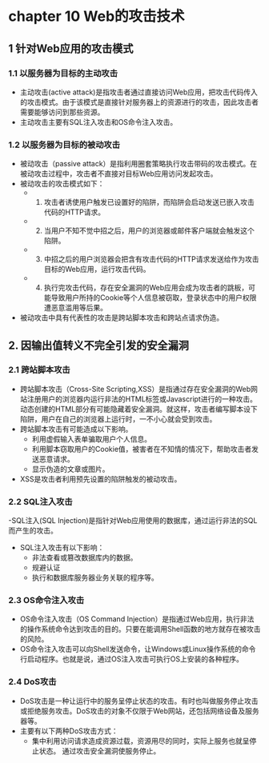 # chapter 10 Web的攻击技术
## 1 针对Web应用的攻击模式
### 1.1 以服务器为目标的主动攻击
- 主动攻击(active attack)是指攻击者通过直接访问Web应用，把攻击代码传入的攻击模式。由于该模式是直接针对服务器上的资源进行的攻击，因此攻击者需要能够访问到那些资源。
- 主动攻击主要有SQL注入攻击和OS命令注入攻击。
### 1.2 以服务器为目标的被动攻击
- 被动攻击（passive attack）是指利用圈套策略执行攻击带码的攻击模式。在被动攻击过程中，攻击者不直接对目标Web应用访问发起攻击。
- 被动攻击的攻击模式如下：
    - 1. 攻击者诱使用户触发已设置好的陷阱，而陷阱会启动发送已嵌入攻击代码的HTTP请求。
    - 2. 当用户不知不觉中招之后，用户的浏览器或邮件客户端就会触发这个陷阱。
    - 3. 中招之后的用户浏览器会把含有攻击代码的HTTP请求发送给作为攻击目标的Web应用，运行攻击代码。
    - 4. 执行完攻击代码，存在安全漏洞的Web应用会成为攻击者的跳板，可能导致用户所持的Cookie等个人信息被窃取，登录状态中的用户权限遭恶意滥用等后果。
- 被动攻击中具有代表性的攻击是跨站脚本攻击和跨站点请求伪造。
## 2. 因输出值转义不完全引发的安全漏洞
### 2.1 跨站脚本攻击
- 跨站脚本攻击（Cross-Site Scripting,XSS）是指通过存在安全漏洞的Web网站注册用户的浏览器内运行非法的HTML标签或Javascript进行的一种攻击。动态创建的HTML部分有可能隐藏着安全漏洞。就这样，攻击者编写脚本设下陷阱，用户在自己的浏览器上运行时，一不小心就会受到攻击。
- 跨站脚本攻击有可能造成以下影响。
    - 利用虚假输入表单骗取用户个人信息。
    - 利用脚本窃取用户的Cookie值，被害者在不知情的情况下，帮助攻击者发送恶意请求。
    - 显示伪造的文章或图片。
- XSS是攻击者利用预先设置的陷阱触发的被动攻击。
### 2.2 SQL注入攻击
-SQL注入(SQL Injection)是指针对Web应用使用的数据库，通过运行非法的SQL而产生的攻击。
- SQL注入攻击有以下影响：
     - 非法查看或篡改数据库内的数据。
     - 规避认证
     - 执行和数据库服务器业务关联的程序等。
### 2.3 OS命令注入攻击
- OS命令注入攻击（OS Command Injection）是指通过Web应用，执行非法的操作系统命令达到攻击的目的。只要在能调用Shell函数的地方就存在被攻击的风险。
- OS命令注入攻击可以向Shell发送命令，让Windows或Linux操作系统的命令行启动程序。也就是说，通过OS注入攻击可执行OS上安装的各种程序。
### 2.4 DoS攻击
- DoS攻击是一种让运行中的服务呈停止状态的攻击。有时也叫做服务停止攻击或拒绝服务攻击。DoS攻击的对象不仅限于Web网站，还包括网络设备及服务器等。
- 主要有以下两种DoS攻击方式：
    - 集中利用访问请求造成资源过载，资源用尽的同时，实际上服务也就呈停止状态。
    通过攻击安全漏洞使服务停止。